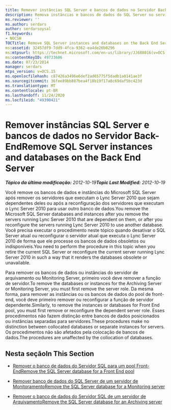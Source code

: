 ```yaml
---
title: Remover instâncias SQL Server e bancos de dados no Servidor Back-End
description: Remova instâncias e bancos de dados do SQL Server no servidor back-end.
ms.reviewer: ''
ms.author: serdars
author: serdarsoysal
f1.keywords:
- NOCSH
TOCTitle: Remove SQL Server instances and databases on the Back End Server
ms:assetid: 32457df9-7dd9-4fca-9362-ea4de26b0296
ms:mtpsurl: https://technet.microsoft.com/en-us/library/JJ688016(v=OCS.15)
ms:contentKeyID: 49733606
ms.date: 07/23/2014
manager: serdars
mtps_version: v=OCS.15
ms.openlocfilehash: c87426a3496e6def2ad65775f5dadb1a0141ae3f
ms.sourcegitcommit: 36fee89bb887bea4f18b19f17a8c69daf5bc423d
ms.translationtype: MT
ms.contentlocale: pt-BR
ms.lasthandoff: 11/24/2020
ms.locfileid: "49390421"
---
```

# <a name="remove-sql-server-instances-and-databases-on-the-back-end-server"></a><span data-ttu-id="d5393-103">Remover instâncias SQL Server e bancos de dados no Servidor Back-End</span><span class="sxs-lookup"><span data-stu-id="d5393-103">Remove SQL Server instances and databases on the Back End Server</span></span>

<div data-xmlns="http://www.w3.org/1999/xhtml">

<div class="topic" data-xmlns="http://www.w3.org/1999/xhtml" data-msxsl="urn:schemas-microsoft-com:xslt" data-cs="https://msdn.microsoft.com/">

<div data-asp="https://msdn2.microsoft.com/asp">



</div>

<div id="mainSection">

<div id="mainBody"><span data-ttu-id="d5393-104">

<span> </span></span><span class="sxs-lookup"><span data-stu-id="d5393-104">

<span> </span></span></span>

<span data-ttu-id="d5393-105">_**Tópico da última modificação:** 2012-10-19_</span><span class="sxs-lookup"><span data-stu-id="d5393-105">_**Topic Last Modified:** 2012-10-19_</span></span>

<span data-ttu-id="d5393-106">Você remove os bancos de dados e instâncias do Microsoft SQL Server após remover os servidores que executam o Lync Server 2010 que sejam dependentes deles ou após a reconfiguração dos servidores que executam o Lync Server 2010 para usar outro banco de dados.</span><span class="sxs-lookup"><span data-stu-id="d5393-106">You remove the Microsoft SQL Server databases and instances after you remove the servers running Lync Server 2010 that are dependent on them, or after you reconfigure the servers running Lync Server 2010 to use another database.</span></span> <span data-ttu-id="d5393-107">Você precisa executar o procedimento neste tópico quando desativar o SQL Server atual ou reconfigurar o servidor atual que executa o Lync Server 2010 de forma que ele processe os bancos de dados obsoletos ou indisponíveis.</span><span class="sxs-lookup"><span data-stu-id="d5393-107">You need to perform the procedure in this topic when you retire the current SQL Server or reconfigure the current server running Lync Server 2010 in such a way that it renders the databases obsolete or unavailable.</span></span>

<span data-ttu-id="d5393-108">Para remover os bancos de dados ou instâncias do servidor de arquivamento ou Monitoring Server, primeiro você deve remover a função de servidor.</span><span class="sxs-lookup"><span data-stu-id="d5393-108">To remove the databases or instances for the Archiving Server or Monitoring Server, you must first remove the server role.</span></span> <span data-ttu-id="d5393-109">Da mesma forma, para remover as instâncias ou os bancos de dados do pool de front-end, você deve primeiro remover ou reconfigurar a função de servidor dependente.</span><span class="sxs-lookup"><span data-stu-id="d5393-109">Similarly, to remove the instances or databases for Front End pool, you must first remove or reconfigure the dependent server role.</span></span> <span data-ttu-id="d5393-110">Esses procedimentos não fazem distinção entre bancos de dados posicionados ou instâncias separadas para servidores.</span><span class="sxs-lookup"><span data-stu-id="d5393-110">These procedures make no distinction between collocated databases or separate instances for servers.</span></span> <span data-ttu-id="d5393-111">Os procedimentos não são afetados pela colocação de bancos de dados.</span><span class="sxs-lookup"><span data-stu-id="d5393-111">The procedures are unaffected by the collocation of databases.</span></span>

<div>

## <a name="in-this-section"></a><span data-ttu-id="d5393-112">Nesta seção</span><span class="sxs-lookup"><span data-stu-id="d5393-112">In This Section</span></span>

  - [<span data-ttu-id="d5393-113">Remover o banco de dados do Servidor SQL para um pool Front-End</span><span class="sxs-lookup"><span data-stu-id="d5393-113">Remove the SQL Server database for a Front End pool</span></span>](remove-the-sql-server-database-for-a-front-end-pool.md)

  - [<span data-ttu-id="d5393-114">Remover banco de dados do SQL Server de um servidor de Monitoramento</span><span class="sxs-lookup"><span data-stu-id="d5393-114">Remove the SQL Server database for a Monitoring server</span></span>](remove-the-sql-server-database-for-a-monitoring-server.md)

  - [<span data-ttu-id="d5393-115">Remover o banco de dados do Servidor SQL de um servidor de Arquivamento</span><span class="sxs-lookup"><span data-stu-id="d5393-115">Remove the SQL Server database for an Archiving server</span></span>](remove-the-sql-server-database-for-an-archiving-server.md)

<span data-ttu-id="d5393-116"></div>

</div>

<span> </span>

</div>

</div>

</span><span class="sxs-lookup"><span data-stu-id="d5393-116"></div>

</div>

<span> </span>

</div>

</div>

</span></span></div>

